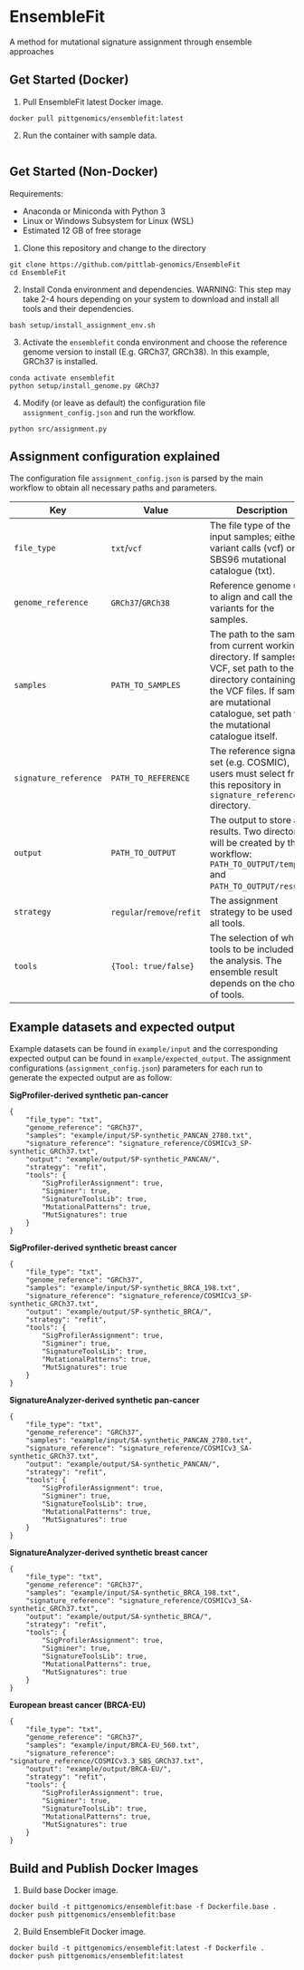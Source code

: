 # EnsembleFit
A method for mutational signature assignment through ensemble approaches

## Get Started (Docker)

1. Pull EnsembleFit latest Docker image.

```
docker pull pittgenomics/ensemblefit:latest
```

2. Run the container with sample data.

```
```

## Get Started (Non-Docker)

Requirements:
- Anaconda or Miniconda with Python 3
- Linux or Windows Subsystem for Linux (WSL)
- Estimated 12 GB of free storage

1. Clone this repository and change to the directory

```
git clone https://github.com/pittlab-genomics/EnsembleFit
cd EnsembleFit
```

2. Install Conda environment and dependencies. WARNING: This step may take 2-4 hours depending on your system to download and install all tools and their dependencies. 
```
bash setup/install_assignment_env.sh
```

3. Activate the `ensemblefit` conda environment and choose the reference genome version to install (E.g. GRCh37, GRCh38). In this example, GRCh37 is installed.
```
conda activate ensemblefit
python setup/install_genome.py GRCh37
```

4. Modify (or leave as default) the configuration file `assignment_config.json` and run the workflow.

```
python src/assignment.py
```

## Assignment configuration explained

The configuration file `assignment_config.json` is parsed by the main workflow to obtain all necessary paths and parameters.


| Key  | Value | Description |
| ------------- | ------------- | ------------- |
| `file_type`  | `txt`/`vcf`  | The file type of the input samples; either variant calls (vcf) or the SBS96 mutational catalogue (txt). |
| `genome_reference`  | `GRCh37`/`GRCh38`  | Reference genome used to align and call the variants for the samples. |
| `samples` | `PATH_TO_SAMPLES` | The path to the samples from current working directory. If samples are VCF, set path to the directory containing all the VCF files. If samples are mutational catalogue, set path to the mutational catalogue itself. |
| `signature_reference` | `PATH_TO_REFERENCE` | The reference signature set (e.g. COSMIC), users must select from this repository in `signature_reference/` directory. |
| `output` | `PATH_TO_OUTPUT` | The output to store all results. Two directories will be created by the workflow: `PATH_TO_OUTPUT/temp` and `PATH_TO_OUTPUT/results`. |
| `strategy` | `regular`/`remove`/`refit` | The assignment strategy to be used by all tools. |
| `tools` | `{Tool: true/false}` | The selection of which tools to be included in the analysis. The ensemble result depends on the choice of tools. | 

## Example datasets and expected output
Example datasets can be found in `example/input` and the corresponding expected output can be found in `example/expected_output`. The assignment configurations (`assignment_config.json`) parameters for each run to generate the expected output are as follow:

<b>SigProfiler-derived synthetic pan-cancer</b>
```
{
    "file_type": "txt",
    "genome_reference": "GRCh37",
    "samples": "example/input/SP-synthetic_PANCAN_2780.txt",
    "signature_reference": "signature_reference/COSMICv3_SP-synthetic_GRCh37.txt",
    "output": "example/output/SP-synthetic_PANCAN/",
    "strategy": "refit",
    "tools": {
        "SigProfilerAssignment": true,
        "Sigminer": true,
        "SignatureToolsLib": true,
        "MutationalPatterns": true,
        "MutSignatures": true
    }
}
```
<b>SigProfiler-derived synthetic breast cancer</b>
```
{
    "file_type": "txt",
    "genome_reference": "GRCh37",
    "samples": "example/input/SP-synthetic_BRCA_198.txt",
    "signature_reference": "signature_reference/COSMICv3_SP-synthetic_GRCh37.txt",
    "output": "example/output/SP-synthetic_BRCA/",
    "strategy": "refit",
    "tools": {
        "SigProfilerAssignment": true,
        "Sigminer": true,
        "SignatureToolsLib": true,
        "MutationalPatterns": true,
        "MutSignatures": true
    }
}
```

<b>SignatureAnalyzer-derived synthetic pan-cancer</b>
```
{
    "file_type": "txt",
    "genome_reference": "GRCh37",
    "samples": "example/input/SA-synthetic_PANCAN_2780.txt",
    "signature_reference": "signature_reference/COSMICv3_SA-synthetic_GRCh37.txt",
    "output": "example/output/SA-synthetic_PANCAN/",
    "strategy": "refit",
    "tools": {
        "SigProfilerAssignment": true,
        "Sigminer": true,
        "SignatureToolsLib": true,
        "MutationalPatterns": true,
        "MutSignatures": true
    }
}
```
<b>SignatureAnalyzer-derived synthetic breast cancer</b>
```
{
    "file_type": "txt",
    "genome_reference": "GRCh37",
    "samples": "example/input/SA-synthetic_BRCA_198.txt",
    "signature_reference": "signature_reference/COSMICv3_SA-synthetic_GRCh37.txt",
    "output": "example/output/SA-synthetic_BRCA/",
    "strategy": "refit",
    "tools": {
        "SigProfilerAssignment": true,
        "Sigminer": true,
        "SignatureToolsLib": true,
        "MutationalPatterns": true,
        "MutSignatures": true
    }
}
```
<b>European breast cancer (BRCA-EU)</b>
```
{
    "file_type": "txt",
    "genome_reference": "GRCh37",
    "samples": "example/input/BRCA-EU_560.txt",
    "signature_reference": "signature_reference/COSMICv3.3_SBS_GRCh37.txt",
    "output": "example/output/BRCA-EU/",
    "strategy": "refit",
    "tools": {
        "SigProfilerAssignment": true,
        "Sigminer": true,
        "SignatureToolsLib": true,
        "MutationalPatterns": true,
        "MutSignatures": true
    }
}
```

## Build and Publish Docker Images

1. Build base Docker image.

```
docker build -t pittgenomics/ensemblefit:base -f Dockerfile.base .
docker push pittgenomics/ensemblefit:base
```

2. Build EnsembleFit Docker image.

```
docker build -t pittgenomics/ensemblefit:latest -f Dockerfile .
docker push pittgenomics/ensemblefit:latest
```
